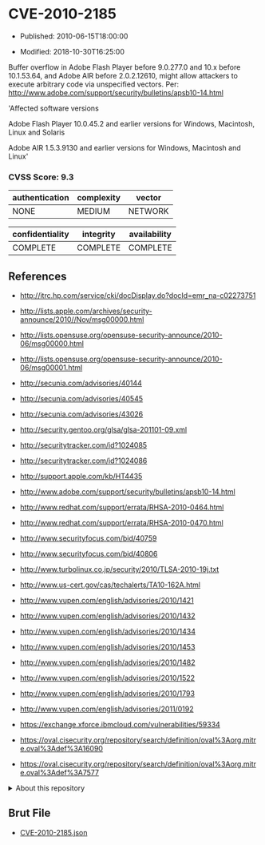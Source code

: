 # CVE-2010-2185

- Published: 2010-06-15T18:00:00

- Modified: 2018-10-30T16:25:00

Buffer overflow in Adobe Flash Player before 9.0.277.0 and 10.x before 10.1.53.64, and Adobe AIR before 2.0.2.12610, might allow attackers to execute arbitrary code via unspecified vectors. Per: http://www.adobe.com/support/security/bulletins/apsb10-14.html

'Affected software versions

Adobe Flash Player 10.0.45.2 and earlier versions for Windows, Macintosh, Linux and Solaris

Adobe AIR 1.5.3.9130 and earlier versions for Windows, Macintosh and Linux'

### CVSS Score: **9.3**

| authentication | complexity | vector |
| --- | --- | --- |
| NONE | MEDIUM | NETWORK |

| confidentiality | integrity | availability |
| --- | --- | --- |
| COMPLETE | COMPLETE | COMPLETE |

## References

* http://itrc.hp.com/service/cki/docDisplay.do?docId=emr_na-c02273751

* http://lists.apple.com/archives/security-announce/2010//Nov/msg00000.html

* http://lists.opensuse.org/opensuse-security-announce/2010-06/msg00000.html

* http://lists.opensuse.org/opensuse-security-announce/2010-06/msg00001.html

* http://secunia.com/advisories/40144

* http://secunia.com/advisories/40545

* http://secunia.com/advisories/43026

* http://security.gentoo.org/glsa/glsa-201101-09.xml

* http://securitytracker.com/id?1024085

* http://securitytracker.com/id?1024086

* http://support.apple.com/kb/HT4435

* http://www.adobe.com/support/security/bulletins/apsb10-14.html

* http://www.redhat.com/support/errata/RHSA-2010-0464.html

* http://www.redhat.com/support/errata/RHSA-2010-0470.html

* http://www.securityfocus.com/bid/40759

* http://www.securityfocus.com/bid/40806

* http://www.turbolinux.co.jp/security/2010/TLSA-2010-19j.txt

* http://www.us-cert.gov/cas/techalerts/TA10-162A.html

* http://www.vupen.com/english/advisories/2010/1421

* http://www.vupen.com/english/advisories/2010/1432

* http://www.vupen.com/english/advisories/2010/1434

* http://www.vupen.com/english/advisories/2010/1453

* http://www.vupen.com/english/advisories/2010/1482

* http://www.vupen.com/english/advisories/2010/1522

* http://www.vupen.com/english/advisories/2010/1793

* http://www.vupen.com/english/advisories/2011/0192

* https://exchange.xforce.ibmcloud.com/vulnerabilities/59334

* https://oval.cisecurity.org/repository/search/definition/oval%3Aorg.mitre.oval%3Adef%3A16090

* https://oval.cisecurity.org/repository/search/definition/oval%3Aorg.mitre.oval%3Adef%3A7577

<details>
<summary>About this repository</summary> 

  This repository is part of the project [Live Hack CVE](https://github.com/Live-Hack-CVE). Main website can be found [www.live-hack.org](https://www.live-hack.org) 
  
  Made by [Sn0wAlice](https://github.com/Sn0wAlice) for the people that care about security and need to have a feed of the latest CVEs. Hope you enjoy it, don't forget to star the repo and follow me on [Twitter](https://twitter.com/Sn0wAlice) and [Github](https://github.com/Sn0wAlice). And that is my [personnal website](https://www.alice-snow.me/)

  - [Home Page](https://github.com/Live-Hack-CVE)
  - [Framework](https://github.com/Live-Hack-CVE/cve-framework)
  - [CVE database](https://github.com/Live-Hack-CVE/full_database)
  - [Changelog](https://github.com/Live-Hack-CVE/Changelog)
</details>

## Brut File

* [CVE-2010-2185.json](https://raw.githubusercontent.com/Live-Hack-CVE/full_database/main/cves/2010/CVE-2010-2185.json)

